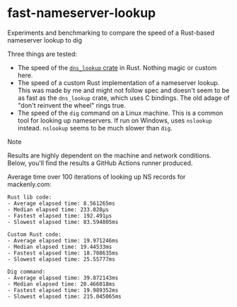 # fast-nameserver-lookup
Experiments and benchmarking to compare the speed of a Rust-based nameserver lookup to dig

Three things are tested:
- The speed of the [`dns_lookup` crate](https://docs.rs/dns-lookup/latest/dns_lookup/) in Rust. Nothing magic or custom here.
- The speed of a custom Rust implementation of a nameserver lookup. This was made by me and might not follow spec and doesn't seem to be as fast as the `dns_lookup` crate, which uses C bindings. The old adage of "don't reinvent the wheel" rings true.
- The speed of the `dig` command on a Linux machine. This is a common tool for looking up nameservers. If run on Windows, uses `nslookup` instead. `nslookup` seems to be much slower than `dig`.

> [!NOTE]
> Results are highly dependent on the machine and network conditions. Below, you'll find the results a GitHub Actions runner produced.

Average time over 100 iterations of looking up NS records for mackenly.com:
```
Rust lib code:
- Average elapsed time: 8.561265ms
- Median elapsed time: 233.028µs
- Fastest elapsed time: 192.491µs
- Slowest elapsed time: 83.594805ms

Custom Rust code:
- Average elapsed time: 19.971246ms
- Median elapsed time: 19.44533ms
- Fastest elapsed time: 18.708635ms
- Slowest elapsed time: 25.55777ms

Dig command:
- Average elapsed time: 39.872143ms
- Median elapsed time: 20.466018ms
- Fastest elapsed time: 19.989352ms
- Slowest elapsed time: 215.045065ms
```
